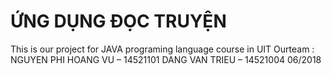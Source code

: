 # ỨNG DỤNG ĐỌC TRUYỆN
This is our project for JAVA programing language course in UIT
Ourteam :
NGUYEN PHI HOANG VU – 14521101
DANG VAN TRIEU – 14521004
06/2018
